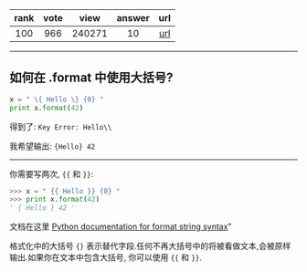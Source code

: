 
| rank | vote | view | answer | url |
|:-:|:-:|:-:|:-:|:-:|
|100|966|240271|10| [url](http://stackoverflow.com/questions/5466451/how-can-i-print-literal-curly-brace-characters-in-python-string-and-also-use-fo) |
***

## 如何在 .format 中使用大括号?

```python
x = " \{ Hello \} {0} "
print x.format(42)
```

得到了: `Key Error: Hello\\`

我希望输出: `{Hello} 42`

***

你需要写两次, `{{` 和 `}}`:

```python
>>> x = " {{ Hello }} {0} "
>>> print x.format(42)
' { Hello } 42 '
```

文档在这里 [Python documentation for format string syntax](http://docs.python.org/library/string.html#formatstrings)"

格式化中的大括号 `{}` 表示替代字段.任何不再大括号中的将被看做文本,会被原样输出.如果你在文本中包含大括号, 你可以使用 `{{` 和 `}}`.
